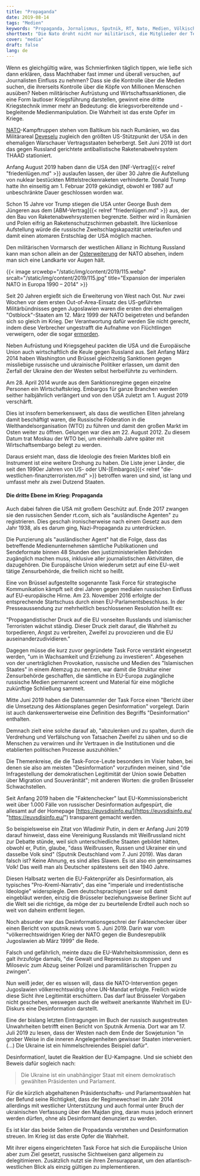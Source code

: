 ```yaml
---
title: "Propaganda"
date: 2019-08-14
tags: "Medien"
keywords: "Propaganda, Jornalismus, Sputnik, RT, Nato, Medien, Völkischer Beobachter, Desinformation, EU Kommission, Osterweiterung, euvsdisinfo.eu"
shorttext: "Die Nato droht nicht nur militärisch, die Mitglieder der Terrororganisation bekämpfen Russland auch durch Medienhetze die an den Völkischen Beobachter erinnert."
cover: "media"
draft: false
lang: de
---
```


Wenn es gleichgültig wäre, was Schmierfinken täglich tippen, wie ließe sich dann erklären, dass Machthaber fast immer und überall versuchen, auf Journalisten Einfluss zu nehmen? Dass sie die Kontrolle über die Medien suchen, die ihrerseits Kontrolle über die Köpfe von Millionen Menschen ausüben? Neben militärischer Aufrüstung und Wirtschaftssanktionen, die eine Form lautloser Kriegsführung darstellen, gewinnt eine dritte Kriegstechnik immer mehr an Bedeutung: die kriegsvorbereitende und -begleitende Medienmanipulation. Die Wahrheit ist das erste Opfer im Kriege. 

[NATO](https://www.mdr.de/heute-im-osten/zwei-jahre-nato-stuetzpunkt-litauen-100.html "Zwei Jahre NATO-Einheit an Russlands Grenze")-Kampftruppen stehen vom Baltikum bis nach Rumänien, wo das Militärareal [Deveselu](https://www.deutschlandfunk.de/nato-raketenschirm-ein-dorf-zwischen-den-fronten.724.de.html?dram:article_id=331398 "Ein Dorf zwischen den Fronten") zugleich den größten US-Stützpunkt der USA in den ehemaligen Warschauer Vertragsstaaten beherbergt. Seit Juni 2019 ist dort das gegen Russland gerichtete antiballistische Raketenabwehrsystem THAAD stationiert.

Anfang August 2019 haben dann die USA den [INF-Vertrag]{{< relref "friedenlügen.md" >}} auslaufen lassen, der über 30 Jahre die Aufstellung von nuklear bestückten Mittelstreckenraketen verhinderte. Donald Trump hatte ihn einseitig am 1. Februar 2019 gekündigt, obwohl er 1987 auf unbeschränkte Dauer geschlossen worden war.

Schon 15 Jahre vor Trump stiegen die USA unter George Bush dem Jüngeren aus dem [ABM-Vertrag]{{< relref "friedenlügen.md" >}} aus, der den Bau von Raketenabwehrsystemen begrenzte. Seither wird in Rumänien und Polen eifrig an Raketenschutzschirmen gebastelt. Ihre lückenlose Aufstellung würde die russische Zweitschlagskapazität unterlaufen und damit einen atomaren Erstschlag der USA möglich machen.

Den militärischen Vormarsch der westlichen Allianz in Richtung Russland kann man schon allein an der [Osterweiterung](https://rotefahne.eu/2014/09/charakter-der-imperialen-nato-wird-zunehmend-erkannt/ "CHARAKTER DER IMPERIALEN NATO WIRD ZUNEHMEND ERKANNT") der NATO absehen, indem man sich eine Landkarte vor Augen hält.

{{< image srcwebp="/static/img/content/2019/115.webp" srcalt="/static/img/content/2019/115.jpg" title="Expansion der imperialen NATO in Europa 1990 – 2014" >}}

Seit 20 Jahren ergießt sich die Erweiterung von West nach Ost. Nur zwei Wochen vor dem ersten Out-of-Area-Einsatz des US-geführten Militärbündnisses gegen Jugoslawien waren die ersten drei ehemaligen "Ostblock"-Staaten am 12. März 1999 der NATO beigetreten und befanden sich so gleich im Krieg. Der Verantwortung dafür werden Sie nicht gerecht, indem diese Verbrecher ungestrafft die Aufnahme von Flüchtlingen verweigern, oder die sogar [ermorden](http://www.pesterlloyd.net/html/1741oecseny.html "Wir Ungarn sind eben so: Orbán begrüßt Gewalt gegen Flüchtlinge").

Neben Aufrüstung und Kriegsgeheul packten die USA und die Europäische Union auch wirtschaftlich die Keule gegen Russland aus. Seit Anfang März 2014 haben Washington und Brüssel gleichzeitig Sanktionen gegen missliebige russische und ukrainische Politiker erlassen, um damit den Zerfall der Ukraine den der Westen selbst herbeiführte zu verhindern.

Am 28. April 2014 wurde aus dem Sanktionsregime gegen einzelne Personen ein Wirtschaftskrieg. Embargos für ganze Branchen werden seither halbjährlich verlängert und von den USA zuletzt am 1. August 2019 verschärft.

Dies ist insofern bemerkenswert, als dass die westlichen Eliten jahrelang damit beschäftigt waren, die Russische Föderation in die Welthandelsorganisation (WTO) zu führen und damit den großen Markt im Osten weiter zu öffnen. Gelungen war dies am 22. August 2012. Zu diesem Datum trat Moskau der WTO bei, um eineinhalb Jahre später mit Wirtschaftsembargo belegt zu werden.

Daraus ersieht man, dass die Ideologie des freien Marktes bloß ein Instrument ist eine weitere Drohung zu haben. Die Liste jener Länder, die seit den 1990er Jahren von US- oder UN-[Embargos]{{< relref "die-westlichen-finanzterroristen.md" >}} betroffen waren und sind, ist lang und umfasst mehr als zwei Dutzend Staaten.

#### Die dritte Ebene im Krieg: Propaganda

Auch dabei fahren die USA mit großem Geschütz auf. Ende 2017 zwangen sie den russischen Sender rt.com, sich als "ausländische Agenten" zu registrieren. Dies geschah ironischerweise nach einem Gesetz aus dem Jahr 1938, als es darum ging, Nazi-Propaganda zu unterdrücken.

Die Punzierung als "ausländischer Agent" hat die Folge, dass das betreffende Medienunternehmen sämtliche Publikationen und Sendeformate binnen 48 Stunden den justizministeriellen Behörden zugänglich machen muss, inklusive aller journalistischen Aktivitäten, die dazugehören. Die Europäische Union wiederum setzt auf eine EU-weit tätige Zensurbehörde, die freilich nicht so heißt.

Eine von Brüssel aufgestellte sogenannte Task Force für strategische Kommunikation kämpft seit drei Jahren gegen medialen russischen Einfluss auf EU-europäische Hirne. Am 23. November 2016 erfolgte der entsprechende Startschuss durch einen EU-Parlamentsbeschluss. In der Presseaussendung zur mehrheitlich beschlossenen Resolution heißt es:

"Propagandistischer Druck auf die EU vonseiten Russlands und islamischer Terroristen wächst ständig. Dieser Druck zielt darauf, die Wahrheit zu torpedieren, Angst zu verbreiten, Zweifel zu provozieren und die EU auseinanderzudividieren."

Dagegen müsse die kurz zuvor gegründete Task Force verstärkt eingesetzt werden, "um in Wachsamkeit und Erziehung zu investieren". Abgesehen von der unerträglichen Provokation, russische und Medien des "Islamischen Staates" in einem Atemzug zu nennen, war damit die Struktur einer Zensurbehörde geschaffen, die sämtliche in EU-Europa zugängliche russische Medien permanent screent und Material für eine mögliche zukünftige Schließung sammelt.

Mitte Juni 2019 haben die Datensammler der Task Force einen "Bericht über die Umsetzung des Aktionsplanes gegen Desinformation" vorgelegt. Darin ist auch dankenswerterweise eine Definition des Begriffs "Desinformation" enthalten.

Demnach zielt eine solche darauf ab, "abzulenken und zu spalten, durch die Verdrehung und Verfälschung von Tatsachen Zweifel zu sähen und so die Menschen zu verwirren und ihr Vertrauen in die Institutionen und die etablierten politischen Prozesse auszuhöhlen."

Die Themenkreise, die die Task-Force-Leute besonders im Visier haben, bei denen sie also am meisten "Desinformation" vorzufinden meinen, sind "die Infragestellung der demokratischen Legitimität der Union sowie Debatten über Migration und Souveränität"; mit anderen Worten: die großen Brüsseler Schwachstellen.

Seit Anfang 2019 haben die "Faktenchecker" laut EU-Kommissionsbericht weit über 1.000 Fälle von russischer Desinformation aufgespürt, die allesamt auf der Homepage [https://euvsdisinfo.eu/](https://euvsdisinfo.eu/ "https://euvsdisinfo.eu/") transparent gemacht werden.

So beispielsweise ein Zitat von Wladimir Putin, in dem er Anfang Juni 2019 darauf hinweist, dass eine Vereinigung Russlands mit Weißrussland nicht zur Debatte stünde, weil sich unterschiedliche Staaten gebildet hätten, obwohl er, Putin, glaube, "dass Weißrussen, Russen und Ukrainer ein und dasselbe Volk sind" (Sputnik Deutschland vom 7. Juni 2019). Was daran falsch ist? Keine Ahnung, es sind alles Slawen. Es ist also ein gemeinsames Volk! Das weiß man als Deutscher spätestens seit den 1940 Jahre. 

Diesen Halbsatz werten die EU-Faktenprüfer als Desinformation, als typisches "Pro-Kreml-Narrativ", das eine "imperiale und irredentistische Ideologie" widerspiegle. Dem deutschsprachigen Leser soll damit eingebläut werden, einzig die Brüsseler beziehungsweise Berliner Sicht auf die Welt sei die richtige, da möge der zu beurteilende Erdteil auch noch so weit von daheim entfernt liegen. 

Noch absurder war das Desinformationsgeschrei der Faktenchecker über einen Bericht von sputnik.news vom 5. Juni 2019. Darin war vom "völkerrechtswidrigen Krieg der NATO gegen die Bundesrepublik Jugoslawien ab März 1999" die Rede.

Falsch und gefährlich, meinte dazu die EU-Wahrheitskommission, denn es galt ihrzufolge damals, "die Gewalt und Repression zu stoppen und Milosevic zum Abzug seiner Polizei und paramilitärischen Truppen zu zwingen".

Nun weiß jeder, der es wissen will, dass die NATO-Intervention gegen Jugoslawien völkerrechtswidrig ohne UN-Mandat erfolgte. Freilich würde diese Sicht ihre Legitimität erschüttern. Das darf laut Brüsseler Vorgaben nicht geschehen, weswegen auch die weltweit anerkannte Wahrheit im EU-Diskurs eine Desinformation darstellt.

Eine der bislang letzten Eintragungen im Buch der russisch ausgestreuten Unwahrheiten betrifft einen Bericht von Sputnik Armenia. Dort war am 17. Juli 2019 zu lesen, dass der Westen nach dem Ende der Sowjetunion "in grober Weise in die inneren Angelegenheiten gewisser Staaten interveniert. (…) Die Ukraine ist ein himmelschreiendes Beispiel dafür".

Desinformation!, lautet die Reaktion der EU-Kampagne. Und sie schiebt den Beweis dafür sogleich nach:

> Die Ukraine ist ein unabhängiger Staat mit einem demokratisch gewählten Präsidenten und Parlament.

Für die kürzlich abgehaltenen Präsidentschafts- und Parlamentswahlen hat der Befund seine Richtigkeit, dass der Regimewechsel im Jahr 2014 allerdings mit westlicher Unterstützung und auch formal unter Bruch der ukrainischen Verfassung über den Majdan ging, daran muss jedoch erinnert werden dürfen, ohne als Desinformant denunziert zu werden.

Es ist klar das beide Seiten die Propadanda verstehen und Desinformation streuen. Im Krieg ist das erste Opfer die Wahrheit. 

Mit ihrer eigens eingerichteten Task Force hat sich die Europäische Union aber zum Ziel gesetzt, russische Sichtweisen ganz allgemein zu delegitimieren. Zusätzlich nutzt sie ihren Zensurapparat, um den atlantisch-westlichen Blick als einzig gültigen zu implementieren.

